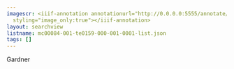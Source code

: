 ```yaml
---
imagescr: <iiif-annotation annotationurl="http://0.0.0.0:5555/annotate/annotations/mc00084-001-te0159-000-001-0001-7.json"
  styling="image_only:true"></iiif-annotation>
layout: searchview
listname: mc00084-001-te0159-000-001-0001-list.json
tags: []
---
```

Gardner